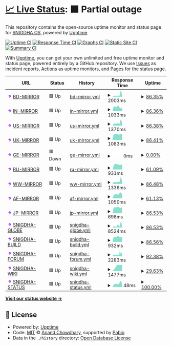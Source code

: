 # [📈 Live Status](https://snigdhalinux.github.io/snigdhaos-upptime): <!--live status--> **🟧 Partial outage**

This repository contains the open-source uptime monitor and status page for [SNIGDHA OS](https://snigdhaos.org), powered by [Upptime](https://github.com/upptime/upptime).

[![Uptime CI](https://github.com/snigdhalinux/snigdhaos-upptime/workflows/Uptime%20CI/badge.svg)](https://github.com/snigdhalinux/snigdhaos-upptime/actions?query=workflow%3A%22Uptime+CI%22)
[![Response Time CI](https://github.com/snigdhalinux/snigdhaos-upptime/workflows/Response%20Time%20CI/badge.svg)](https://github.com/snigdhalinux/snigdhaos-upptime/actions?query=workflow%3A%22Response+Time+CI%22)
[![Graphs CI](https://github.com/snigdhalinux/snigdhaos-upptime/workflows/Graphs%20CI/badge.svg)](https://github.com/snigdhalinux/snigdhaos-upptime/actions?query=workflow%3A%22Graphs+CI%22)
[![Static Site CI](https://github.com/snigdhalinux/snigdhaos-upptime/workflows/Static%20Site%20CI/badge.svg)](https://github.com/snigdhalinux/snigdhaos-upptime/actions?query=workflow%3A%22Static+Site+CI%22)
[![Summary CI](https://github.com/snigdhalinux/snigdhaos-upptime/workflows/Summary%20CI/badge.svg)](https://github.com/snigdhalinux/snigdhaos-upptime/actions?query=workflow%3A%22Summary+CI%22)

With [Upptime](https://upptime.js.org), you can get your own unlimited and free uptime monitor and status page, powered entirely by a GitHub repository. We use [Issues](https://github.com/snigdhalinux/snigdhaos-upptime/issues) as incident reports, [Actions](https://github.com/snigdhalinux/snigdhaos-upptime/actions) as uptime monitors, and [Pages](https://snigdhalinux.github.io/snigdhaos-upptime) for the status page.

<!--start: status pages-->
<!-- This summary is generated by Upptime (https://github.com/upptime/upptime) -->
<!-- Do not edit this manually, your changes will be overwritten -->
<!-- prettier-ignore -->
| URL | Status | History | Response Time | Uptime |
| --- | ------ | ------- | ------------- | ------ |
| <img alt="" src="https://raw.githubusercontent.com/snigdhalinux/snigdhaos-icon/master/usr/share/icons/snigdhaos/snigdhaos-purple.svg" height="13"> [BD-MIRROR](https://bd-mirror.snigdhaos.org) | 🟩 Up | [bd-mirror.yml](https://github.com/snigdhalinux/snigdhaos-upptime/commits/HEAD/history/bd-mirror.yml) | <details><summary><img alt="Response time graph" src="./graphs/bd-mirror/response-time-week.png" height="20"> 2003ms</summary><br><a href="https://snigdhalinux.github.io/snigdhaos-upptime/history/bd-mirror"><img alt="Response time 2003" src="https://img.shields.io/endpoint?url=https%3A%2F%2Fraw.githubusercontent.com%2Fsnigdhalinux%2Fsnigdhaos-upptime%2FHEAD%2Fapi%2Fbd-mirror%2Fresponse-time.json"></a><br><a href="https://snigdhalinux.github.io/snigdhaos-upptime/history/bd-mirror"><img alt="24-hour response time 2653" src="https://img.shields.io/endpoint?url=https%3A%2F%2Fraw.githubusercontent.com%2Fsnigdhalinux%2Fsnigdhaos-upptime%2FHEAD%2Fapi%2Fbd-mirror%2Fresponse-time-day.json"></a><br><a href="https://snigdhalinux.github.io/snigdhaos-upptime/history/bd-mirror"><img alt="7-day response time 2003" src="https://img.shields.io/endpoint?url=https%3A%2F%2Fraw.githubusercontent.com%2Fsnigdhalinux%2Fsnigdhaos-upptime%2FHEAD%2Fapi%2Fbd-mirror%2Fresponse-time-week.json"></a><br><a href="https://snigdhalinux.github.io/snigdhaos-upptime/history/bd-mirror"><img alt="30-day response time 2003" src="https://img.shields.io/endpoint?url=https%3A%2F%2Fraw.githubusercontent.com%2Fsnigdhalinux%2Fsnigdhaos-upptime%2FHEAD%2Fapi%2Fbd-mirror%2Fresponse-time-month.json"></a><br><a href="https://snigdhalinux.github.io/snigdhaos-upptime/history/bd-mirror"><img alt="1-year response time 2003" src="https://img.shields.io/endpoint?url=https%3A%2F%2Fraw.githubusercontent.com%2Fsnigdhalinux%2Fsnigdhaos-upptime%2FHEAD%2Fapi%2Fbd-mirror%2Fresponse-time-year.json"></a></details> | <details><summary><a href="https://snigdhalinux.github.io/snigdhaos-upptime/history/bd-mirror">86.35%</a></summary><a href="https://snigdhalinux.github.io/snigdhaos-upptime/history/bd-mirror"><img alt="All-time uptime 86.35%" src="https://img.shields.io/endpoint?url=https%3A%2F%2Fraw.githubusercontent.com%2Fsnigdhalinux%2Fsnigdhaos-upptime%2FHEAD%2Fapi%2Fbd-mirror%2Fuptime.json"></a><br><a href="https://snigdhalinux.github.io/snigdhaos-upptime/history/bd-mirror"><img alt="24-hour uptime 82.30%" src="https://img.shields.io/endpoint?url=https%3A%2F%2Fraw.githubusercontent.com%2Fsnigdhalinux%2Fsnigdhaos-upptime%2FHEAD%2Fapi%2Fbd-mirror%2Fuptime-day.json"></a><br><a href="https://snigdhalinux.github.io/snigdhaos-upptime/history/bd-mirror"><img alt="7-day uptime 86.35%" src="https://img.shields.io/endpoint?url=https%3A%2F%2Fraw.githubusercontent.com%2Fsnigdhalinux%2Fsnigdhaos-upptime%2FHEAD%2Fapi%2Fbd-mirror%2Fuptime-week.json"></a><br><a href="https://snigdhalinux.github.io/snigdhaos-upptime/history/bd-mirror"><img alt="30-day uptime 86.35%" src="https://img.shields.io/endpoint?url=https%3A%2F%2Fraw.githubusercontent.com%2Fsnigdhalinux%2Fsnigdhaos-upptime%2FHEAD%2Fapi%2Fbd-mirror%2Fuptime-month.json"></a><br><a href="https://snigdhalinux.github.io/snigdhaos-upptime/history/bd-mirror"><img alt="1-year uptime 86.35%" src="https://img.shields.io/endpoint?url=https%3A%2F%2Fraw.githubusercontent.com%2Fsnigdhalinux%2Fsnigdhaos-upptime%2FHEAD%2Fapi%2Fbd-mirror%2Fuptime-year.json"></a></details>
| <img alt="" src="https://raw.githubusercontent.com/snigdhalinux/snigdhaos-icon/master/usr/share/icons/snigdhaos/snigdhaos-purple.svg" height="13"> [IN-MIRROR](https://in-mirror.snigdhaos.org) | 🟩 Up | [in-mirror.yml](https://github.com/snigdhalinux/snigdhaos-upptime/commits/HEAD/history/in-mirror.yml) | <details><summary><img alt="Response time graph" src="./graphs/in-mirror/response-time-week.png" height="20"> 1033ms</summary><br><a href="https://snigdhalinux.github.io/snigdhaos-upptime/history/in-mirror"><img alt="Response time 1033" src="https://img.shields.io/endpoint?url=https%3A%2F%2Fraw.githubusercontent.com%2Fsnigdhalinux%2Fsnigdhaos-upptime%2FHEAD%2Fapi%2Fin-mirror%2Fresponse-time.json"></a><br><a href="https://snigdhalinux.github.io/snigdhaos-upptime/history/in-mirror"><img alt="24-hour response time 1011" src="https://img.shields.io/endpoint?url=https%3A%2F%2Fraw.githubusercontent.com%2Fsnigdhalinux%2Fsnigdhaos-upptime%2FHEAD%2Fapi%2Fin-mirror%2Fresponse-time-day.json"></a><br><a href="https://snigdhalinux.github.io/snigdhaos-upptime/history/in-mirror"><img alt="7-day response time 1033" src="https://img.shields.io/endpoint?url=https%3A%2F%2Fraw.githubusercontent.com%2Fsnigdhalinux%2Fsnigdhaos-upptime%2FHEAD%2Fapi%2Fin-mirror%2Fresponse-time-week.json"></a><br><a href="https://snigdhalinux.github.io/snigdhaos-upptime/history/in-mirror"><img alt="30-day response time 1033" src="https://img.shields.io/endpoint?url=https%3A%2F%2Fraw.githubusercontent.com%2Fsnigdhalinux%2Fsnigdhaos-upptime%2FHEAD%2Fapi%2Fin-mirror%2Fresponse-time-month.json"></a><br><a href="https://snigdhalinux.github.io/snigdhaos-upptime/history/in-mirror"><img alt="1-year response time 1033" src="https://img.shields.io/endpoint?url=https%3A%2F%2Fraw.githubusercontent.com%2Fsnigdhalinux%2Fsnigdhaos-upptime%2FHEAD%2Fapi%2Fin-mirror%2Fresponse-time-year.json"></a></details> | <details><summary><a href="https://snigdhalinux.github.io/snigdhaos-upptime/history/in-mirror">86.36%</a></summary><a href="https://snigdhalinux.github.io/snigdhaos-upptime/history/in-mirror"><img alt="All-time uptime 86.36%" src="https://img.shields.io/endpoint?url=https%3A%2F%2Fraw.githubusercontent.com%2Fsnigdhalinux%2Fsnigdhaos-upptime%2FHEAD%2Fapi%2Fin-mirror%2Fuptime.json"></a><br><a href="https://snigdhalinux.github.io/snigdhaos-upptime/history/in-mirror"><img alt="24-hour uptime 82.31%" src="https://img.shields.io/endpoint?url=https%3A%2F%2Fraw.githubusercontent.com%2Fsnigdhalinux%2Fsnigdhaos-upptime%2FHEAD%2Fapi%2Fin-mirror%2Fuptime-day.json"></a><br><a href="https://snigdhalinux.github.io/snigdhaos-upptime/history/in-mirror"><img alt="7-day uptime 86.36%" src="https://img.shields.io/endpoint?url=https%3A%2F%2Fraw.githubusercontent.com%2Fsnigdhalinux%2Fsnigdhaos-upptime%2FHEAD%2Fapi%2Fin-mirror%2Fuptime-week.json"></a><br><a href="https://snigdhalinux.github.io/snigdhaos-upptime/history/in-mirror"><img alt="30-day uptime 86.36%" src="https://img.shields.io/endpoint?url=https%3A%2F%2Fraw.githubusercontent.com%2Fsnigdhalinux%2Fsnigdhaos-upptime%2FHEAD%2Fapi%2Fin-mirror%2Fuptime-month.json"></a><br><a href="https://snigdhalinux.github.io/snigdhaos-upptime/history/in-mirror"><img alt="1-year uptime 86.36%" src="https://img.shields.io/endpoint?url=https%3A%2F%2Fraw.githubusercontent.com%2Fsnigdhalinux%2Fsnigdhaos-upptime%2FHEAD%2Fapi%2Fin-mirror%2Fuptime-year.json"></a></details>
| <img alt="" src="https://raw.githubusercontent.com/snigdhalinux/snigdhaos-icon/master/usr/share/icons/snigdhaos/snigdhaos-purple.svg" height="13"> [US-MIRROR](https://us-mirror.snigdhaos.org) | 🟩 Up | [us-mirror.yml](https://github.com/snigdhalinux/snigdhaos-upptime/commits/HEAD/history/us-mirror.yml) | <details><summary><img alt="Response time graph" src="./graphs/us-mirror/response-time-week.png" height="20"> 1370ms</summary><br><a href="https://snigdhalinux.github.io/snigdhaos-upptime/history/us-mirror"><img alt="Response time 1370" src="https://img.shields.io/endpoint?url=https%3A%2F%2Fraw.githubusercontent.com%2Fsnigdhalinux%2Fsnigdhaos-upptime%2FHEAD%2Fapi%2Fus-mirror%2Fresponse-time.json"></a><br><a href="https://snigdhalinux.github.io/snigdhaos-upptime/history/us-mirror"><img alt="24-hour response time 1611" src="https://img.shields.io/endpoint?url=https%3A%2F%2Fraw.githubusercontent.com%2Fsnigdhalinux%2Fsnigdhaos-upptime%2FHEAD%2Fapi%2Fus-mirror%2Fresponse-time-day.json"></a><br><a href="https://snigdhalinux.github.io/snigdhaos-upptime/history/us-mirror"><img alt="7-day response time 1370" src="https://img.shields.io/endpoint?url=https%3A%2F%2Fraw.githubusercontent.com%2Fsnigdhalinux%2Fsnigdhaos-upptime%2FHEAD%2Fapi%2Fus-mirror%2Fresponse-time-week.json"></a><br><a href="https://snigdhalinux.github.io/snigdhaos-upptime/history/us-mirror"><img alt="30-day response time 1370" src="https://img.shields.io/endpoint?url=https%3A%2F%2Fraw.githubusercontent.com%2Fsnigdhalinux%2Fsnigdhaos-upptime%2FHEAD%2Fapi%2Fus-mirror%2Fresponse-time-month.json"></a><br><a href="https://snigdhalinux.github.io/snigdhaos-upptime/history/us-mirror"><img alt="1-year response time 1370" src="https://img.shields.io/endpoint?url=https%3A%2F%2Fraw.githubusercontent.com%2Fsnigdhalinux%2Fsnigdhaos-upptime%2FHEAD%2Fapi%2Fus-mirror%2Fresponse-time-year.json"></a></details> | <details><summary><a href="https://snigdhalinux.github.io/snigdhaos-upptime/history/us-mirror">86.38%</a></summary><a href="https://snigdhalinux.github.io/snigdhaos-upptime/history/us-mirror"><img alt="All-time uptime 86.38%" src="https://img.shields.io/endpoint?url=https%3A%2F%2Fraw.githubusercontent.com%2Fsnigdhalinux%2Fsnigdhaos-upptime%2FHEAD%2Fapi%2Fus-mirror%2Fuptime.json"></a><br><a href="https://snigdhalinux.github.io/snigdhaos-upptime/history/us-mirror"><img alt="24-hour uptime 82.34%" src="https://img.shields.io/endpoint?url=https%3A%2F%2Fraw.githubusercontent.com%2Fsnigdhalinux%2Fsnigdhaos-upptime%2FHEAD%2Fapi%2Fus-mirror%2Fuptime-day.json"></a><br><a href="https://snigdhalinux.github.io/snigdhaos-upptime/history/us-mirror"><img alt="7-day uptime 86.38%" src="https://img.shields.io/endpoint?url=https%3A%2F%2Fraw.githubusercontent.com%2Fsnigdhalinux%2Fsnigdhaos-upptime%2FHEAD%2Fapi%2Fus-mirror%2Fuptime-week.json"></a><br><a href="https://snigdhalinux.github.io/snigdhaos-upptime/history/us-mirror"><img alt="30-day uptime 86.38%" src="https://img.shields.io/endpoint?url=https%3A%2F%2Fraw.githubusercontent.com%2Fsnigdhalinux%2Fsnigdhaos-upptime%2FHEAD%2Fapi%2Fus-mirror%2Fuptime-month.json"></a><br><a href="https://snigdhalinux.github.io/snigdhaos-upptime/history/us-mirror"><img alt="1-year uptime 86.38%" src="https://img.shields.io/endpoint?url=https%3A%2F%2Fraw.githubusercontent.com%2Fsnigdhalinux%2Fsnigdhaos-upptime%2FHEAD%2Fapi%2Fus-mirror%2Fuptime-year.json"></a></details>
| <img alt="" src="https://raw.githubusercontent.com/snigdhalinux/snigdhaos-icon/master/usr/share/icons/snigdhaos/snigdhaos-purple.svg" height="13"> [UK-MIRROR](https://uk-mirror.snigdhaos.org) | 🟩 Up | [uk-mirror.yml](https://github.com/snigdhalinux/snigdhaos-upptime/commits/HEAD/history/uk-mirror.yml) | <details><summary><img alt="Response time graph" src="./graphs/uk-mirror/response-time-week.png" height="20"> 1083ms</summary><br><a href="https://snigdhalinux.github.io/snigdhaos-upptime/history/uk-mirror"><img alt="Response time 1083" src="https://img.shields.io/endpoint?url=https%3A%2F%2Fraw.githubusercontent.com%2Fsnigdhalinux%2Fsnigdhaos-upptime%2FHEAD%2Fapi%2Fuk-mirror%2Fresponse-time.json"></a><br><a href="https://snigdhalinux.github.io/snigdhaos-upptime/history/uk-mirror"><img alt="24-hour response time 1060" src="https://img.shields.io/endpoint?url=https%3A%2F%2Fraw.githubusercontent.com%2Fsnigdhalinux%2Fsnigdhaos-upptime%2FHEAD%2Fapi%2Fuk-mirror%2Fresponse-time-day.json"></a><br><a href="https://snigdhalinux.github.io/snigdhaos-upptime/history/uk-mirror"><img alt="7-day response time 1083" src="https://img.shields.io/endpoint?url=https%3A%2F%2Fraw.githubusercontent.com%2Fsnigdhalinux%2Fsnigdhaos-upptime%2FHEAD%2Fapi%2Fuk-mirror%2Fresponse-time-week.json"></a><br><a href="https://snigdhalinux.github.io/snigdhaos-upptime/history/uk-mirror"><img alt="30-day response time 1083" src="https://img.shields.io/endpoint?url=https%3A%2F%2Fraw.githubusercontent.com%2Fsnigdhalinux%2Fsnigdhaos-upptime%2FHEAD%2Fapi%2Fuk-mirror%2Fresponse-time-month.json"></a><br><a href="https://snigdhalinux.github.io/snigdhaos-upptime/history/uk-mirror"><img alt="1-year response time 1083" src="https://img.shields.io/endpoint?url=https%3A%2F%2Fraw.githubusercontent.com%2Fsnigdhalinux%2Fsnigdhaos-upptime%2FHEAD%2Fapi%2Fuk-mirror%2Fresponse-time-year.json"></a></details> | <details><summary><a href="https://snigdhalinux.github.io/snigdhaos-upptime/history/uk-mirror">86.41%</a></summary><a href="https://snigdhalinux.github.io/snigdhaos-upptime/history/uk-mirror"><img alt="All-time uptime 86.41%" src="https://img.shields.io/endpoint?url=https%3A%2F%2Fraw.githubusercontent.com%2Fsnigdhalinux%2Fsnigdhaos-upptime%2FHEAD%2Fapi%2Fuk-mirror%2Fuptime.json"></a><br><a href="https://snigdhalinux.github.io/snigdhaos-upptime/history/uk-mirror"><img alt="24-hour uptime 82.37%" src="https://img.shields.io/endpoint?url=https%3A%2F%2Fraw.githubusercontent.com%2Fsnigdhalinux%2Fsnigdhaos-upptime%2FHEAD%2Fapi%2Fuk-mirror%2Fuptime-day.json"></a><br><a href="https://snigdhalinux.github.io/snigdhaos-upptime/history/uk-mirror"><img alt="7-day uptime 86.41%" src="https://img.shields.io/endpoint?url=https%3A%2F%2Fraw.githubusercontent.com%2Fsnigdhalinux%2Fsnigdhaos-upptime%2FHEAD%2Fapi%2Fuk-mirror%2Fuptime-week.json"></a><br><a href="https://snigdhalinux.github.io/snigdhaos-upptime/history/uk-mirror"><img alt="30-day uptime 86.41%" src="https://img.shields.io/endpoint?url=https%3A%2F%2Fraw.githubusercontent.com%2Fsnigdhalinux%2Fsnigdhaos-upptime%2FHEAD%2Fapi%2Fuk-mirror%2Fuptime-month.json"></a><br><a href="https://snigdhalinux.github.io/snigdhaos-upptime/history/uk-mirror"><img alt="1-year uptime 86.41%" src="https://img.shields.io/endpoint?url=https%3A%2F%2Fraw.githubusercontent.com%2Fsnigdhalinux%2Fsnigdhaos-upptime%2FHEAD%2Fapi%2Fuk-mirror%2Fuptime-year.json"></a></details>
| <img alt="" src="https://raw.githubusercontent.com/snigdhalinux/snigdhaos-icon/master/usr/share/icons/snigdhaos/snigdhaos-purple.svg" height="13"> [GE-MIRROR](https://ge-mirror.snigdhaos.org) | 🟥 Down | [ge-mirror.yml](https://github.com/snigdhalinux/snigdhaos-upptime/commits/HEAD/history/ge-mirror.yml) | <details><summary><img alt="Response time graph" src="./graphs/ge-mirror/response-time-week.png" height="20"> 0ms</summary><br><a href="https://snigdhalinux.github.io/snigdhaos-upptime/history/ge-mirror"><img alt="Response time 0" src="https://img.shields.io/endpoint?url=https%3A%2F%2Fraw.githubusercontent.com%2Fsnigdhalinux%2Fsnigdhaos-upptime%2FHEAD%2Fapi%2Fge-mirror%2Fresponse-time.json"></a><br><a href="https://snigdhalinux.github.io/snigdhaos-upptime/history/ge-mirror"><img alt="24-hour response time 0" src="https://img.shields.io/endpoint?url=https%3A%2F%2Fraw.githubusercontent.com%2Fsnigdhalinux%2Fsnigdhaos-upptime%2FHEAD%2Fapi%2Fge-mirror%2Fresponse-time-day.json"></a><br><a href="https://snigdhalinux.github.io/snigdhaos-upptime/history/ge-mirror"><img alt="7-day response time 0" src="https://img.shields.io/endpoint?url=https%3A%2F%2Fraw.githubusercontent.com%2Fsnigdhalinux%2Fsnigdhaos-upptime%2FHEAD%2Fapi%2Fge-mirror%2Fresponse-time-week.json"></a><br><a href="https://snigdhalinux.github.io/snigdhaos-upptime/history/ge-mirror"><img alt="30-day response time 0" src="https://img.shields.io/endpoint?url=https%3A%2F%2Fraw.githubusercontent.com%2Fsnigdhalinux%2Fsnigdhaos-upptime%2FHEAD%2Fapi%2Fge-mirror%2Fresponse-time-month.json"></a><br><a href="https://snigdhalinux.github.io/snigdhaos-upptime/history/ge-mirror"><img alt="1-year response time 0" src="https://img.shields.io/endpoint?url=https%3A%2F%2Fraw.githubusercontent.com%2Fsnigdhalinux%2Fsnigdhaos-upptime%2FHEAD%2Fapi%2Fge-mirror%2Fresponse-time-year.json"></a></details> | <details><summary><a href="https://snigdhalinux.github.io/snigdhaos-upptime/history/ge-mirror">0.00%</a></summary><a href="https://snigdhalinux.github.io/snigdhaos-upptime/history/ge-mirror"><img alt="All-time uptime 0.00%" src="https://img.shields.io/endpoint?url=https%3A%2F%2Fraw.githubusercontent.com%2Fsnigdhalinux%2Fsnigdhaos-upptime%2FHEAD%2Fapi%2Fge-mirror%2Fuptime.json"></a><br><a href="https://snigdhalinux.github.io/snigdhaos-upptime/history/ge-mirror"><img alt="24-hour uptime 0.00%" src="https://img.shields.io/endpoint?url=https%3A%2F%2Fraw.githubusercontent.com%2Fsnigdhalinux%2Fsnigdhaos-upptime%2FHEAD%2Fapi%2Fge-mirror%2Fuptime-day.json"></a><br><a href="https://snigdhalinux.github.io/snigdhaos-upptime/history/ge-mirror"><img alt="7-day uptime 0.00%" src="https://img.shields.io/endpoint?url=https%3A%2F%2Fraw.githubusercontent.com%2Fsnigdhalinux%2Fsnigdhaos-upptime%2FHEAD%2Fapi%2Fge-mirror%2Fuptime-week.json"></a><br><a href="https://snigdhalinux.github.io/snigdhaos-upptime/history/ge-mirror"><img alt="30-day uptime 0.00%" src="https://img.shields.io/endpoint?url=https%3A%2F%2Fraw.githubusercontent.com%2Fsnigdhalinux%2Fsnigdhaos-upptime%2FHEAD%2Fapi%2Fge-mirror%2Fuptime-month.json"></a><br><a href="https://snigdhalinux.github.io/snigdhaos-upptime/history/ge-mirror"><img alt="1-year uptime 0.00%" src="https://img.shields.io/endpoint?url=https%3A%2F%2Fraw.githubusercontent.com%2Fsnigdhalinux%2Fsnigdhaos-upptime%2FHEAD%2Fapi%2Fge-mirror%2Fuptime-year.json"></a></details>
| <img alt="" src="https://raw.githubusercontent.com/snigdhalinux/snigdhaos-icon/master/usr/share/icons/snigdhaos/snigdhaos-purple.svg" height="13"> [RU-MIRROR](https://ru-mirror.snigdhaos.org) | 🟩 Up | [ru-mirror.yml](https://github.com/snigdhalinux/snigdhaos-upptime/commits/HEAD/history/ru-mirror.yml) | <details><summary><img alt="Response time graph" src="./graphs/ru-mirror/response-time-week.png" height="20"> 931ms</summary><br><a href="https://snigdhalinux.github.io/snigdhaos-upptime/history/ru-mirror"><img alt="Response time 931" src="https://img.shields.io/endpoint?url=https%3A%2F%2Fraw.githubusercontent.com%2Fsnigdhalinux%2Fsnigdhaos-upptime%2FHEAD%2Fapi%2Fru-mirror%2Fresponse-time.json"></a><br><a href="https://snigdhalinux.github.io/snigdhaos-upptime/history/ru-mirror"><img alt="24-hour response time 931" src="https://img.shields.io/endpoint?url=https%3A%2F%2Fraw.githubusercontent.com%2Fsnigdhalinux%2Fsnigdhaos-upptime%2FHEAD%2Fapi%2Fru-mirror%2Fresponse-time-day.json"></a><br><a href="https://snigdhalinux.github.io/snigdhaos-upptime/history/ru-mirror"><img alt="7-day response time 931" src="https://img.shields.io/endpoint?url=https%3A%2F%2Fraw.githubusercontent.com%2Fsnigdhalinux%2Fsnigdhaos-upptime%2FHEAD%2Fapi%2Fru-mirror%2Fresponse-time-week.json"></a><br><a href="https://snigdhalinux.github.io/snigdhaos-upptime/history/ru-mirror"><img alt="30-day response time 931" src="https://img.shields.io/endpoint?url=https%3A%2F%2Fraw.githubusercontent.com%2Fsnigdhalinux%2Fsnigdhaos-upptime%2FHEAD%2Fapi%2Fru-mirror%2Fresponse-time-month.json"></a><br><a href="https://snigdhalinux.github.io/snigdhaos-upptime/history/ru-mirror"><img alt="1-year response time 931" src="https://img.shields.io/endpoint?url=https%3A%2F%2Fraw.githubusercontent.com%2Fsnigdhalinux%2Fsnigdhaos-upptime%2FHEAD%2Fapi%2Fru-mirror%2Fresponse-time-year.json"></a></details> | <details><summary><a href="https://snigdhalinux.github.io/snigdhaos-upptime/history/ru-mirror">61.09%</a></summary><a href="https://snigdhalinux.github.io/snigdhaos-upptime/history/ru-mirror"><img alt="All-time uptime 61.09%" src="https://img.shields.io/endpoint?url=https%3A%2F%2Fraw.githubusercontent.com%2Fsnigdhalinux%2Fsnigdhaos-upptime%2FHEAD%2Fapi%2Fru-mirror%2Fuptime.json"></a><br><a href="https://snigdhalinux.github.io/snigdhaos-upptime/history/ru-mirror"><img alt="24-hour uptime 79.21%" src="https://img.shields.io/endpoint?url=https%3A%2F%2Fraw.githubusercontent.com%2Fsnigdhalinux%2Fsnigdhaos-upptime%2FHEAD%2Fapi%2Fru-mirror%2Fuptime-day.json"></a><br><a href="https://snigdhalinux.github.io/snigdhaos-upptime/history/ru-mirror"><img alt="7-day uptime 61.09%" src="https://img.shields.io/endpoint?url=https%3A%2F%2Fraw.githubusercontent.com%2Fsnigdhalinux%2Fsnigdhaos-upptime%2FHEAD%2Fapi%2Fru-mirror%2Fuptime-week.json"></a><br><a href="https://snigdhalinux.github.io/snigdhaos-upptime/history/ru-mirror"><img alt="30-day uptime 61.09%" src="https://img.shields.io/endpoint?url=https%3A%2F%2Fraw.githubusercontent.com%2Fsnigdhalinux%2Fsnigdhaos-upptime%2FHEAD%2Fapi%2Fru-mirror%2Fuptime-month.json"></a><br><a href="https://snigdhalinux.github.io/snigdhaos-upptime/history/ru-mirror"><img alt="1-year uptime 61.09%" src="https://img.shields.io/endpoint?url=https%3A%2F%2Fraw.githubusercontent.com%2Fsnigdhalinux%2Fsnigdhaos-upptime%2FHEAD%2Fapi%2Fru-mirror%2Fuptime-year.json"></a></details>
| <img alt="" src="https://raw.githubusercontent.com/snigdhalinux/snigdhaos-icon/master/usr/share/icons/snigdhaos/snigdhaos-purple.svg" height="13"> [WW-MIRROR](https://ww-mirror.snigdhaos.org) | 🟩 Up | [ww-mirror.yml](https://github.com/snigdhalinux/snigdhaos-upptime/commits/HEAD/history/ww-mirror.yml) | <details><summary><img alt="Response time graph" src="./graphs/ww-mirror/response-time-week.png" height="20"> 1336ms</summary><br><a href="https://snigdhalinux.github.io/snigdhaos-upptime/history/ww-mirror"><img alt="Response time 1336" src="https://img.shields.io/endpoint?url=https%3A%2F%2Fraw.githubusercontent.com%2Fsnigdhalinux%2Fsnigdhaos-upptime%2FHEAD%2Fapi%2Fww-mirror%2Fresponse-time.json"></a><br><a href="https://snigdhalinux.github.io/snigdhaos-upptime/history/ww-mirror"><img alt="24-hour response time 1632" src="https://img.shields.io/endpoint?url=https%3A%2F%2Fraw.githubusercontent.com%2Fsnigdhalinux%2Fsnigdhaos-upptime%2FHEAD%2Fapi%2Fww-mirror%2Fresponse-time-day.json"></a><br><a href="https://snigdhalinux.github.io/snigdhaos-upptime/history/ww-mirror"><img alt="7-day response time 1336" src="https://img.shields.io/endpoint?url=https%3A%2F%2Fraw.githubusercontent.com%2Fsnigdhalinux%2Fsnigdhaos-upptime%2FHEAD%2Fapi%2Fww-mirror%2Fresponse-time-week.json"></a><br><a href="https://snigdhalinux.github.io/snigdhaos-upptime/history/ww-mirror"><img alt="30-day response time 1336" src="https://img.shields.io/endpoint?url=https%3A%2F%2Fraw.githubusercontent.com%2Fsnigdhalinux%2Fsnigdhaos-upptime%2FHEAD%2Fapi%2Fww-mirror%2Fresponse-time-month.json"></a><br><a href="https://snigdhalinux.github.io/snigdhaos-upptime/history/ww-mirror"><img alt="1-year response time 1336" src="https://img.shields.io/endpoint?url=https%3A%2F%2Fraw.githubusercontent.com%2Fsnigdhalinux%2Fsnigdhaos-upptime%2FHEAD%2Fapi%2Fww-mirror%2Fresponse-time-year.json"></a></details> | <details><summary><a href="https://snigdhalinux.github.io/snigdhaos-upptime/history/ww-mirror">86.48%</a></summary><a href="https://snigdhalinux.github.io/snigdhaos-upptime/history/ww-mirror"><img alt="All-time uptime 86.48%" src="https://img.shields.io/endpoint?url=https%3A%2F%2Fraw.githubusercontent.com%2Fsnigdhalinux%2Fsnigdhaos-upptime%2FHEAD%2Fapi%2Fww-mirror%2Fuptime.json"></a><br><a href="https://snigdhalinux.github.io/snigdhaos-upptime/history/ww-mirror"><img alt="24-hour uptime 82.47%" src="https://img.shields.io/endpoint?url=https%3A%2F%2Fraw.githubusercontent.com%2Fsnigdhalinux%2Fsnigdhaos-upptime%2FHEAD%2Fapi%2Fww-mirror%2Fuptime-day.json"></a><br><a href="https://snigdhalinux.github.io/snigdhaos-upptime/history/ww-mirror"><img alt="7-day uptime 86.48%" src="https://img.shields.io/endpoint?url=https%3A%2F%2Fraw.githubusercontent.com%2Fsnigdhalinux%2Fsnigdhaos-upptime%2FHEAD%2Fapi%2Fww-mirror%2Fuptime-week.json"></a><br><a href="https://snigdhalinux.github.io/snigdhaos-upptime/history/ww-mirror"><img alt="30-day uptime 86.48%" src="https://img.shields.io/endpoint?url=https%3A%2F%2Fraw.githubusercontent.com%2Fsnigdhalinux%2Fsnigdhaos-upptime%2FHEAD%2Fapi%2Fww-mirror%2Fuptime-month.json"></a><br><a href="https://snigdhalinux.github.io/snigdhaos-upptime/history/ww-mirror"><img alt="1-year uptime 86.48%" src="https://img.shields.io/endpoint?url=https%3A%2F%2Fraw.githubusercontent.com%2Fsnigdhalinux%2Fsnigdhaos-upptime%2FHEAD%2Fapi%2Fww-mirror%2Fuptime-year.json"></a></details>
| <img alt="" src="https://raw.githubusercontent.com/snigdhalinux/snigdhaos-icon/master/usr/share/icons/snigdhaos/snigdhaos-purple.svg" height="13"> [AF-MIRROR](https://af-mirror.snigdhaos.org) | 🟩 Up | [af-mirror.yml](https://github.com/snigdhalinux/snigdhaos-upptime/commits/HEAD/history/af-mirror.yml) | <details><summary><img alt="Response time graph" src="./graphs/af-mirror/response-time-week.png" height="20"> 1050ms</summary><br><a href="https://snigdhalinux.github.io/snigdhaos-upptime/history/af-mirror"><img alt="Response time 1050" src="https://img.shields.io/endpoint?url=https%3A%2F%2Fraw.githubusercontent.com%2Fsnigdhalinux%2Fsnigdhaos-upptime%2FHEAD%2Fapi%2Faf-mirror%2Fresponse-time.json"></a><br><a href="https://snigdhalinux.github.io/snigdhaos-upptime/history/af-mirror"><img alt="24-hour response time 1050" src="https://img.shields.io/endpoint?url=https%3A%2F%2Fraw.githubusercontent.com%2Fsnigdhalinux%2Fsnigdhaos-upptime%2FHEAD%2Fapi%2Faf-mirror%2Fresponse-time-day.json"></a><br><a href="https://snigdhalinux.github.io/snigdhaos-upptime/history/af-mirror"><img alt="7-day response time 1050" src="https://img.shields.io/endpoint?url=https%3A%2F%2Fraw.githubusercontent.com%2Fsnigdhalinux%2Fsnigdhaos-upptime%2FHEAD%2Fapi%2Faf-mirror%2Fresponse-time-week.json"></a><br><a href="https://snigdhalinux.github.io/snigdhaos-upptime/history/af-mirror"><img alt="30-day response time 1050" src="https://img.shields.io/endpoint?url=https%3A%2F%2Fraw.githubusercontent.com%2Fsnigdhalinux%2Fsnigdhaos-upptime%2FHEAD%2Fapi%2Faf-mirror%2Fresponse-time-month.json"></a><br><a href="https://snigdhalinux.github.io/snigdhaos-upptime/history/af-mirror"><img alt="1-year response time 1050" src="https://img.shields.io/endpoint?url=https%3A%2F%2Fraw.githubusercontent.com%2Fsnigdhalinux%2Fsnigdhaos-upptime%2FHEAD%2Fapi%2Faf-mirror%2Fresponse-time-year.json"></a></details> | <details><summary><a href="https://snigdhalinux.github.io/snigdhaos-upptime/history/af-mirror">61.13%</a></summary><a href="https://snigdhalinux.github.io/snigdhaos-upptime/history/af-mirror"><img alt="All-time uptime 61.13%" src="https://img.shields.io/endpoint?url=https%3A%2F%2Fraw.githubusercontent.com%2Fsnigdhalinux%2Fsnigdhaos-upptime%2FHEAD%2Fapi%2Faf-mirror%2Fuptime.json"></a><br><a href="https://snigdhalinux.github.io/snigdhaos-upptime/history/af-mirror"><img alt="24-hour uptime 79.27%" src="https://img.shields.io/endpoint?url=https%3A%2F%2Fraw.githubusercontent.com%2Fsnigdhalinux%2Fsnigdhaos-upptime%2FHEAD%2Fapi%2Faf-mirror%2Fuptime-day.json"></a><br><a href="https://snigdhalinux.github.io/snigdhaos-upptime/history/af-mirror"><img alt="7-day uptime 61.13%" src="https://img.shields.io/endpoint?url=https%3A%2F%2Fraw.githubusercontent.com%2Fsnigdhalinux%2Fsnigdhaos-upptime%2FHEAD%2Fapi%2Faf-mirror%2Fuptime-week.json"></a><br><a href="https://snigdhalinux.github.io/snigdhaos-upptime/history/af-mirror"><img alt="30-day uptime 61.13%" src="https://img.shields.io/endpoint?url=https%3A%2F%2Fraw.githubusercontent.com%2Fsnigdhalinux%2Fsnigdhaos-upptime%2FHEAD%2Fapi%2Faf-mirror%2Fuptime-month.json"></a><br><a href="https://snigdhalinux.github.io/snigdhaos-upptime/history/af-mirror"><img alt="1-year uptime 61.13%" src="https://img.shields.io/endpoint?url=https%3A%2F%2Fraw.githubusercontent.com%2Fsnigdhalinux%2Fsnigdhaos-upptime%2FHEAD%2Fapi%2Faf-mirror%2Fuptime-year.json"></a></details>
| <img alt="" src="https://raw.githubusercontent.com/snigdhalinux/snigdhaos-icon/master/usr/share/icons/snigdhaos/snigdhaos-purple.svg" height="13"> [JP-MIRROR](https://bd-mirror.snigdhaos.org) | 🟩 Up | [jp-mirror.yml](https://github.com/snigdhalinux/snigdhaos-upptime/commits/HEAD/history/jp-mirror.yml) | <details><summary><img alt="Response time graph" src="./graphs/jp-mirror/response-time-week.png" height="20"> 698ms</summary><br><a href="https://snigdhalinux.github.io/snigdhaos-upptime/history/jp-mirror"><img alt="Response time 698" src="https://img.shields.io/endpoint?url=https%3A%2F%2Fraw.githubusercontent.com%2Fsnigdhalinux%2Fsnigdhaos-upptime%2FHEAD%2Fapi%2Fjp-mirror%2Fresponse-time.json"></a><br><a href="https://snigdhalinux.github.io/snigdhaos-upptime/history/jp-mirror"><img alt="24-hour response time 702" src="https://img.shields.io/endpoint?url=https%3A%2F%2Fraw.githubusercontent.com%2Fsnigdhalinux%2Fsnigdhaos-upptime%2FHEAD%2Fapi%2Fjp-mirror%2Fresponse-time-day.json"></a><br><a href="https://snigdhalinux.github.io/snigdhaos-upptime/history/jp-mirror"><img alt="7-day response time 698" src="https://img.shields.io/endpoint?url=https%3A%2F%2Fraw.githubusercontent.com%2Fsnigdhalinux%2Fsnigdhaos-upptime%2FHEAD%2Fapi%2Fjp-mirror%2Fresponse-time-week.json"></a><br><a href="https://snigdhalinux.github.io/snigdhaos-upptime/history/jp-mirror"><img alt="30-day response time 698" src="https://img.shields.io/endpoint?url=https%3A%2F%2Fraw.githubusercontent.com%2Fsnigdhalinux%2Fsnigdhaos-upptime%2FHEAD%2Fapi%2Fjp-mirror%2Fresponse-time-month.json"></a><br><a href="https://snigdhalinux.github.io/snigdhaos-upptime/history/jp-mirror"><img alt="1-year response time 698" src="https://img.shields.io/endpoint?url=https%3A%2F%2Fraw.githubusercontent.com%2Fsnigdhalinux%2Fsnigdhaos-upptime%2FHEAD%2Fapi%2Fjp-mirror%2Fresponse-time-year.json"></a></details> | <details><summary><a href="https://snigdhalinux.github.io/snigdhaos-upptime/history/jp-mirror">86.53%</a></summary><a href="https://snigdhalinux.github.io/snigdhaos-upptime/history/jp-mirror"><img alt="All-time uptime 86.53%" src="https://img.shields.io/endpoint?url=https%3A%2F%2Fraw.githubusercontent.com%2Fsnigdhalinux%2Fsnigdhaos-upptime%2FHEAD%2Fapi%2Fjp-mirror%2Fuptime.json"></a><br><a href="https://snigdhalinux.github.io/snigdhaos-upptime/history/jp-mirror"><img alt="24-hour uptime 82.53%" src="https://img.shields.io/endpoint?url=https%3A%2F%2Fraw.githubusercontent.com%2Fsnigdhalinux%2Fsnigdhaos-upptime%2FHEAD%2Fapi%2Fjp-mirror%2Fuptime-day.json"></a><br><a href="https://snigdhalinux.github.io/snigdhaos-upptime/history/jp-mirror"><img alt="7-day uptime 86.53%" src="https://img.shields.io/endpoint?url=https%3A%2F%2Fraw.githubusercontent.com%2Fsnigdhalinux%2Fsnigdhaos-upptime%2FHEAD%2Fapi%2Fjp-mirror%2Fuptime-week.json"></a><br><a href="https://snigdhalinux.github.io/snigdhaos-upptime/history/jp-mirror"><img alt="30-day uptime 86.53%" src="https://img.shields.io/endpoint?url=https%3A%2F%2Fraw.githubusercontent.com%2Fsnigdhalinux%2Fsnigdhaos-upptime%2FHEAD%2Fapi%2Fjp-mirror%2Fuptime-month.json"></a><br><a href="https://snigdhalinux.github.io/snigdhaos-upptime/history/jp-mirror"><img alt="1-year uptime 86.53%" src="https://img.shields.io/endpoint?url=https%3A%2F%2Fraw.githubusercontent.com%2Fsnigdhalinux%2Fsnigdhaos-upptime%2FHEAD%2Fapi%2Fjp-mirror%2Fuptime-year.json"></a></details>
| <img alt="" src="https://raw.githubusercontent.com/snigdhalinux/snigdhaos-icon/master/usr/share/icons/snigdhaos/snigdhaos-purple.svg" height="13"> [SNIGDHA-GLOBE](https://snigdhaos.org) | 🟩 Up | [snigdha-globe.yml](https://github.com/snigdhalinux/snigdhaos-upptime/commits/HEAD/history/snigdha-globe.yml) | <details><summary><img alt="Response time graph" src="./graphs/snigdha-globe/response-time-week.png" height="20"> 8524ms</summary><br><a href="https://snigdhalinux.github.io/snigdhaos-upptime/history/snigdha-globe"><img alt="Response time 8524" src="https://img.shields.io/endpoint?url=https%3A%2F%2Fraw.githubusercontent.com%2Fsnigdhalinux%2Fsnigdhaos-upptime%2FHEAD%2Fapi%2Fsnigdha-globe%2Fresponse-time.json"></a><br><a href="https://snigdhalinux.github.io/snigdhaos-upptime/history/snigdha-globe"><img alt="24-hour response time 11760" src="https://img.shields.io/endpoint?url=https%3A%2F%2Fraw.githubusercontent.com%2Fsnigdhalinux%2Fsnigdhaos-upptime%2FHEAD%2Fapi%2Fsnigdha-globe%2Fresponse-time-day.json"></a><br><a href="https://snigdhalinux.github.io/snigdhaos-upptime/history/snigdha-globe"><img alt="7-day response time 8524" src="https://img.shields.io/endpoint?url=https%3A%2F%2Fraw.githubusercontent.com%2Fsnigdhalinux%2Fsnigdhaos-upptime%2FHEAD%2Fapi%2Fsnigdha-globe%2Fresponse-time-week.json"></a><br><a href="https://snigdhalinux.github.io/snigdhaos-upptime/history/snigdha-globe"><img alt="30-day response time 8524" src="https://img.shields.io/endpoint?url=https%3A%2F%2Fraw.githubusercontent.com%2Fsnigdhalinux%2Fsnigdhaos-upptime%2FHEAD%2Fapi%2Fsnigdha-globe%2Fresponse-time-month.json"></a><br><a href="https://snigdhalinux.github.io/snigdhaos-upptime/history/snigdha-globe"><img alt="1-year response time 8524" src="https://img.shields.io/endpoint?url=https%3A%2F%2Fraw.githubusercontent.com%2Fsnigdhalinux%2Fsnigdhaos-upptime%2FHEAD%2Fapi%2Fsnigdha-globe%2Fresponse-time-year.json"></a></details> | <details><summary><a href="https://snigdhalinux.github.io/snigdhaos-upptime/history/snigdha-globe">86.53%</a></summary><a href="https://snigdhalinux.github.io/snigdhaos-upptime/history/snigdha-globe"><img alt="All-time uptime 86.53%" src="https://img.shields.io/endpoint?url=https%3A%2F%2Fraw.githubusercontent.com%2Fsnigdhalinux%2Fsnigdhaos-upptime%2FHEAD%2Fapi%2Fsnigdha-globe%2Fuptime.json"></a><br><a href="https://snigdhalinux.github.io/snigdhaos-upptime/history/snigdha-globe"><img alt="24-hour uptime 82.53%" src="https://img.shields.io/endpoint?url=https%3A%2F%2Fraw.githubusercontent.com%2Fsnigdhalinux%2Fsnigdhaos-upptime%2FHEAD%2Fapi%2Fsnigdha-globe%2Fuptime-day.json"></a><br><a href="https://snigdhalinux.github.io/snigdhaos-upptime/history/snigdha-globe"><img alt="7-day uptime 86.53%" src="https://img.shields.io/endpoint?url=https%3A%2F%2Fraw.githubusercontent.com%2Fsnigdhalinux%2Fsnigdhaos-upptime%2FHEAD%2Fapi%2Fsnigdha-globe%2Fuptime-week.json"></a><br><a href="https://snigdhalinux.github.io/snigdhaos-upptime/history/snigdha-globe"><img alt="30-day uptime 86.53%" src="https://img.shields.io/endpoint?url=https%3A%2F%2Fraw.githubusercontent.com%2Fsnigdhalinux%2Fsnigdhaos-upptime%2FHEAD%2Fapi%2Fsnigdha-globe%2Fuptime-month.json"></a><br><a href="https://snigdhalinux.github.io/snigdhaos-upptime/history/snigdha-globe"><img alt="1-year uptime 86.53%" src="https://img.shields.io/endpoint?url=https%3A%2F%2Fraw.githubusercontent.com%2Fsnigdhalinux%2Fsnigdhaos-upptime%2FHEAD%2Fapi%2Fsnigdha-globe%2Fuptime-year.json"></a></details>
| <img alt="" src="https://raw.githubusercontent.com/snigdhalinux/snigdhaos-icon/master/usr/share/icons/snigdhaos/snigdhaos-purple.svg" height="13"> [SNIGDHA-BUILD](https://iso.snigdhaos.org) | 🟩 Up | [snigdha-build.yml](https://github.com/snigdhalinux/snigdhaos-upptime/commits/HEAD/history/snigdha-build.yml) | <details><summary><img alt="Response time graph" src="./graphs/snigdha-build/response-time-week.png" height="20"> 932ms</summary><br><a href="https://snigdhalinux.github.io/snigdhaos-upptime/history/snigdha-build"><img alt="Response time 932" src="https://img.shields.io/endpoint?url=https%3A%2F%2Fraw.githubusercontent.com%2Fsnigdhalinux%2Fsnigdhaos-upptime%2FHEAD%2Fapi%2Fsnigdha-build%2Fresponse-time.json"></a><br><a href="https://snigdhalinux.github.io/snigdhaos-upptime/history/snigdha-build"><img alt="24-hour response time 944" src="https://img.shields.io/endpoint?url=https%3A%2F%2Fraw.githubusercontent.com%2Fsnigdhalinux%2Fsnigdhaos-upptime%2FHEAD%2Fapi%2Fsnigdha-build%2Fresponse-time-day.json"></a><br><a href="https://snigdhalinux.github.io/snigdhaos-upptime/history/snigdha-build"><img alt="7-day response time 932" src="https://img.shields.io/endpoint?url=https%3A%2F%2Fraw.githubusercontent.com%2Fsnigdhalinux%2Fsnigdhaos-upptime%2FHEAD%2Fapi%2Fsnigdha-build%2Fresponse-time-week.json"></a><br><a href="https://snigdhalinux.github.io/snigdhaos-upptime/history/snigdha-build"><img alt="30-day response time 932" src="https://img.shields.io/endpoint?url=https%3A%2F%2Fraw.githubusercontent.com%2Fsnigdhalinux%2Fsnigdhaos-upptime%2FHEAD%2Fapi%2Fsnigdha-build%2Fresponse-time-month.json"></a><br><a href="https://snigdhalinux.github.io/snigdhaos-upptime/history/snigdha-build"><img alt="1-year response time 932" src="https://img.shields.io/endpoint?url=https%3A%2F%2Fraw.githubusercontent.com%2Fsnigdhalinux%2Fsnigdhaos-upptime%2FHEAD%2Fapi%2Fsnigdha-build%2Fresponse-time-year.json"></a></details> | <details><summary><a href="https://snigdhalinux.github.io/snigdhaos-upptime/history/snigdha-build">86.56%</a></summary><a href="https://snigdhalinux.github.io/snigdhaos-upptime/history/snigdha-build"><img alt="All-time uptime 86.56%" src="https://img.shields.io/endpoint?url=https%3A%2F%2Fraw.githubusercontent.com%2Fsnigdhalinux%2Fsnigdhaos-upptime%2FHEAD%2Fapi%2Fsnigdha-build%2Fuptime.json"></a><br><a href="https://snigdhalinux.github.io/snigdhaos-upptime/history/snigdha-build"><img alt="24-hour uptime 82.57%" src="https://img.shields.io/endpoint?url=https%3A%2F%2Fraw.githubusercontent.com%2Fsnigdhalinux%2Fsnigdhaos-upptime%2FHEAD%2Fapi%2Fsnigdha-build%2Fuptime-day.json"></a><br><a href="https://snigdhalinux.github.io/snigdhaos-upptime/history/snigdha-build"><img alt="7-day uptime 86.56%" src="https://img.shields.io/endpoint?url=https%3A%2F%2Fraw.githubusercontent.com%2Fsnigdhalinux%2Fsnigdhaos-upptime%2FHEAD%2Fapi%2Fsnigdha-build%2Fuptime-week.json"></a><br><a href="https://snigdhalinux.github.io/snigdhaos-upptime/history/snigdha-build"><img alt="30-day uptime 86.56%" src="https://img.shields.io/endpoint?url=https%3A%2F%2Fraw.githubusercontent.com%2Fsnigdhalinux%2Fsnigdhaos-upptime%2FHEAD%2Fapi%2Fsnigdha-build%2Fuptime-month.json"></a><br><a href="https://snigdhalinux.github.io/snigdhaos-upptime/history/snigdha-build"><img alt="1-year uptime 86.56%" src="https://img.shields.io/endpoint?url=https%3A%2F%2Fraw.githubusercontent.com%2Fsnigdhalinux%2Fsnigdhaos-upptime%2FHEAD%2Fapi%2Fsnigdha-build%2Fuptime-year.json"></a></details>
| <img alt="" src="https://raw.githubusercontent.com/snigdhalinux/snigdhaos-icon/master/usr/share/icons/snigdhaos/snigdhaos-purple.svg" height="13"> [SNIGDHA-FORUM](https://forum.snigdhaos.org) | 🟩 Up | [snigdha-forum.yml](https://github.com/snigdhalinux/snigdhaos-upptime/commits/HEAD/history/snigdha-forum.yml) | <details><summary><img alt="Response time graph" src="./graphs/snigdha-forum/response-time-week.png" height="20"> 2283ms</summary><br><a href="https://snigdhalinux.github.io/snigdhaos-upptime/history/snigdha-forum"><img alt="Response time 2283" src="https://img.shields.io/endpoint?url=https%3A%2F%2Fraw.githubusercontent.com%2Fsnigdhalinux%2Fsnigdhaos-upptime%2FHEAD%2Fapi%2Fsnigdha-forum%2Fresponse-time.json"></a><br><a href="https://snigdhalinux.github.io/snigdhaos-upptime/history/snigdha-forum"><img alt="24-hour response time 3883" src="https://img.shields.io/endpoint?url=https%3A%2F%2Fraw.githubusercontent.com%2Fsnigdhalinux%2Fsnigdhaos-upptime%2FHEAD%2Fapi%2Fsnigdha-forum%2Fresponse-time-day.json"></a><br><a href="https://snigdhalinux.github.io/snigdhaos-upptime/history/snigdha-forum"><img alt="7-day response time 2283" src="https://img.shields.io/endpoint?url=https%3A%2F%2Fraw.githubusercontent.com%2Fsnigdhalinux%2Fsnigdhaos-upptime%2FHEAD%2Fapi%2Fsnigdha-forum%2Fresponse-time-week.json"></a><br><a href="https://snigdhalinux.github.io/snigdhaos-upptime/history/snigdha-forum"><img alt="30-day response time 2283" src="https://img.shields.io/endpoint?url=https%3A%2F%2Fraw.githubusercontent.com%2Fsnigdhalinux%2Fsnigdhaos-upptime%2FHEAD%2Fapi%2Fsnigdha-forum%2Fresponse-time-month.json"></a><br><a href="https://snigdhalinux.github.io/snigdhaos-upptime/history/snigdha-forum"><img alt="1-year response time 2283" src="https://img.shields.io/endpoint?url=https%3A%2F%2Fraw.githubusercontent.com%2Fsnigdhalinux%2Fsnigdhaos-upptime%2FHEAD%2Fapi%2Fsnigdha-forum%2Fresponse-time-year.json"></a></details> | <details><summary><a href="https://snigdhalinux.github.io/snigdhaos-upptime/history/snigdha-forum">92.38%</a></summary><a href="https://snigdhalinux.github.io/snigdhaos-upptime/history/snigdha-forum"><img alt="All-time uptime 92.38%" src="https://img.shields.io/endpoint?url=https%3A%2F%2Fraw.githubusercontent.com%2Fsnigdhalinux%2Fsnigdhaos-upptime%2FHEAD%2Fapi%2Fsnigdha-forum%2Fuptime.json"></a><br><a href="https://snigdhalinux.github.io/snigdhaos-upptime/history/snigdha-forum"><img alt="24-hour uptime 82.60%" src="https://img.shields.io/endpoint?url=https%3A%2F%2Fraw.githubusercontent.com%2Fsnigdhalinux%2Fsnigdhaos-upptime%2FHEAD%2Fapi%2Fsnigdha-forum%2Fuptime-day.json"></a><br><a href="https://snigdhalinux.github.io/snigdhaos-upptime/history/snigdha-forum"><img alt="7-day uptime 92.38%" src="https://img.shields.io/endpoint?url=https%3A%2F%2Fraw.githubusercontent.com%2Fsnigdhalinux%2Fsnigdhaos-upptime%2FHEAD%2Fapi%2Fsnigdha-forum%2Fuptime-week.json"></a><br><a href="https://snigdhalinux.github.io/snigdhaos-upptime/history/snigdha-forum"><img alt="30-day uptime 92.38%" src="https://img.shields.io/endpoint?url=https%3A%2F%2Fraw.githubusercontent.com%2Fsnigdhalinux%2Fsnigdhaos-upptime%2FHEAD%2Fapi%2Fsnigdha-forum%2Fuptime-month.json"></a><br><a href="https://snigdhalinux.github.io/snigdhaos-upptime/history/snigdha-forum"><img alt="1-year uptime 92.38%" src="https://img.shields.io/endpoint?url=https%3A%2F%2Fraw.githubusercontent.com%2Fsnigdhalinux%2Fsnigdhaos-upptime%2FHEAD%2Fapi%2Fsnigdha-forum%2Fuptime-year.json"></a></details>
| <img alt="" src="https://raw.githubusercontent.com/snigdhalinux/snigdhaos-icon/master/usr/share/icons/snigdhaos/snigdhaos-purple.svg" height="13"> [SNIGDHA-WIKI](https://forum.snigdhaos.org) | 🟩 Up | [snigdha-wiki.yml](https://github.com/snigdhalinux/snigdhaos-upptime/commits/HEAD/history/snigdha-wiki.yml) | <details><summary><img alt="Response time graph" src="./graphs/snigdha-wiki/response-time-week.png" height="20"> 1477ms</summary><br><a href="https://snigdhalinux.github.io/snigdhaos-upptime/history/snigdha-wiki"><img alt="Response time 1477" src="https://img.shields.io/endpoint?url=https%3A%2F%2Fraw.githubusercontent.com%2Fsnigdhalinux%2Fsnigdhaos-upptime%2FHEAD%2Fapi%2Fsnigdha-wiki%2Fresponse-time.json"></a><br><a href="https://snigdhalinux.github.io/snigdhaos-upptime/history/snigdha-wiki"><img alt="24-hour response time 1477" src="https://img.shields.io/endpoint?url=https%3A%2F%2Fraw.githubusercontent.com%2Fsnigdhalinux%2Fsnigdhaos-upptime%2FHEAD%2Fapi%2Fsnigdha-wiki%2Fresponse-time-day.json"></a><br><a href="https://snigdhalinux.github.io/snigdhaos-upptime/history/snigdha-wiki"><img alt="7-day response time 1477" src="https://img.shields.io/endpoint?url=https%3A%2F%2Fraw.githubusercontent.com%2Fsnigdhalinux%2Fsnigdhaos-upptime%2FHEAD%2Fapi%2Fsnigdha-wiki%2Fresponse-time-week.json"></a><br><a href="https://snigdhalinux.github.io/snigdhaos-upptime/history/snigdha-wiki"><img alt="30-day response time 1477" src="https://img.shields.io/endpoint?url=https%3A%2F%2Fraw.githubusercontent.com%2Fsnigdhalinux%2Fsnigdhaos-upptime%2FHEAD%2Fapi%2Fsnigdha-wiki%2Fresponse-time-month.json"></a><br><a href="https://snigdhalinux.github.io/snigdhaos-upptime/history/snigdha-wiki"><img alt="1-year response time 1477" src="https://img.shields.io/endpoint?url=https%3A%2F%2Fraw.githubusercontent.com%2Fsnigdhalinux%2Fsnigdhaos-upptime%2FHEAD%2Fapi%2Fsnigdha-wiki%2Fresponse-time-year.json"></a></details> | <details><summary><a href="https://snigdhalinux.github.io/snigdhaos-upptime/history/snigdha-wiki">29.63%</a></summary><a href="https://snigdhalinux.github.io/snigdhaos-upptime/history/snigdha-wiki"><img alt="All-time uptime 29.63%" src="https://img.shields.io/endpoint?url=https%3A%2F%2Fraw.githubusercontent.com%2Fsnigdhalinux%2Fsnigdhaos-upptime%2FHEAD%2Fapi%2Fsnigdha-wiki%2Fuptime.json"></a><br><a href="https://snigdhalinux.github.io/snigdhaos-upptime/history/snigdha-wiki"><img alt="24-hour uptime 67.69%" src="https://img.shields.io/endpoint?url=https%3A%2F%2Fraw.githubusercontent.com%2Fsnigdhalinux%2Fsnigdhaos-upptime%2FHEAD%2Fapi%2Fsnigdha-wiki%2Fuptime-day.json"></a><br><a href="https://snigdhalinux.github.io/snigdhaos-upptime/history/snigdha-wiki"><img alt="7-day uptime 29.63%" src="https://img.shields.io/endpoint?url=https%3A%2F%2Fraw.githubusercontent.com%2Fsnigdhalinux%2Fsnigdhaos-upptime%2FHEAD%2Fapi%2Fsnigdha-wiki%2Fuptime-week.json"></a><br><a href="https://snigdhalinux.github.io/snigdhaos-upptime/history/snigdha-wiki"><img alt="30-day uptime 29.63%" src="https://img.shields.io/endpoint?url=https%3A%2F%2Fraw.githubusercontent.com%2Fsnigdhalinux%2Fsnigdhaos-upptime%2FHEAD%2Fapi%2Fsnigdha-wiki%2Fuptime-month.json"></a><br><a href="https://snigdhalinux.github.io/snigdhaos-upptime/history/snigdha-wiki"><img alt="1-year uptime 29.63%" src="https://img.shields.io/endpoint?url=https%3A%2F%2Fraw.githubusercontent.com%2Fsnigdhalinux%2Fsnigdhaos-upptime%2FHEAD%2Fapi%2Fsnigdha-wiki%2Fuptime-year.json"></a></details>
| <img alt="" src="https://raw.githubusercontent.com/snigdhalinux/snigdhaos-icon/master/usr/share/icons/snigdhaos/snigdhaos-purple.svg" height="13"> [SNIGDHA-STATUS](https://snigdhalinux.github.io/snigdhaos-upptime/) | 🟩 Up | [snigdha-status.yml](https://github.com/snigdhalinux/snigdhaos-upptime/commits/HEAD/history/snigdha-status.yml) | <details><summary><img alt="Response time graph" src="./graphs/snigdha-status/response-time-week.png" height="20"> 48ms</summary><br><a href="https://snigdhalinux.github.io/snigdhaos-upptime/history/snigdha-status"><img alt="Response time 48" src="https://img.shields.io/endpoint?url=https%3A%2F%2Fraw.githubusercontent.com%2Fsnigdhalinux%2Fsnigdhaos-upptime%2FHEAD%2Fapi%2Fsnigdha-status%2Fresponse-time.json"></a><br><a href="https://snigdhalinux.github.io/snigdhaos-upptime/history/snigdha-status"><img alt="24-hour response time 56" src="https://img.shields.io/endpoint?url=https%3A%2F%2Fraw.githubusercontent.com%2Fsnigdhalinux%2Fsnigdhaos-upptime%2FHEAD%2Fapi%2Fsnigdha-status%2Fresponse-time-day.json"></a><br><a href="https://snigdhalinux.github.io/snigdhaos-upptime/history/snigdha-status"><img alt="7-day response time 48" src="https://img.shields.io/endpoint?url=https%3A%2F%2Fraw.githubusercontent.com%2Fsnigdhalinux%2Fsnigdhaos-upptime%2FHEAD%2Fapi%2Fsnigdha-status%2Fresponse-time-week.json"></a><br><a href="https://snigdhalinux.github.io/snigdhaos-upptime/history/snigdha-status"><img alt="30-day response time 48" src="https://img.shields.io/endpoint?url=https%3A%2F%2Fraw.githubusercontent.com%2Fsnigdhalinux%2Fsnigdhaos-upptime%2FHEAD%2Fapi%2Fsnigdha-status%2Fresponse-time-month.json"></a><br><a href="https://snigdhalinux.github.io/snigdhaos-upptime/history/snigdha-status"><img alt="1-year response time 48" src="https://img.shields.io/endpoint?url=https%3A%2F%2Fraw.githubusercontent.com%2Fsnigdhalinux%2Fsnigdhaos-upptime%2FHEAD%2Fapi%2Fsnigdha-status%2Fresponse-time-year.json"></a></details> | <details><summary><a href="https://snigdhalinux.github.io/snigdhaos-upptime/history/snigdha-status">100.00%</a></summary><a href="https://snigdhalinux.github.io/snigdhaos-upptime/history/snigdha-status"><img alt="All-time uptime 100.00%" src="https://img.shields.io/endpoint?url=https%3A%2F%2Fraw.githubusercontent.com%2Fsnigdhalinux%2Fsnigdhaos-upptime%2FHEAD%2Fapi%2Fsnigdha-status%2Fuptime.json"></a><br><a href="https://snigdhalinux.github.io/snigdhaos-upptime/history/snigdha-status"><img alt="24-hour uptime 100.00%" src="https://img.shields.io/endpoint?url=https%3A%2F%2Fraw.githubusercontent.com%2Fsnigdhalinux%2Fsnigdhaos-upptime%2FHEAD%2Fapi%2Fsnigdha-status%2Fuptime-day.json"></a><br><a href="https://snigdhalinux.github.io/snigdhaos-upptime/history/snigdha-status"><img alt="7-day uptime 100.00%" src="https://img.shields.io/endpoint?url=https%3A%2F%2Fraw.githubusercontent.com%2Fsnigdhalinux%2Fsnigdhaos-upptime%2FHEAD%2Fapi%2Fsnigdha-status%2Fuptime-week.json"></a><br><a href="https://snigdhalinux.github.io/snigdhaos-upptime/history/snigdha-status"><img alt="30-day uptime 100.00%" src="https://img.shields.io/endpoint?url=https%3A%2F%2Fraw.githubusercontent.com%2Fsnigdhalinux%2Fsnigdhaos-upptime%2FHEAD%2Fapi%2Fsnigdha-status%2Fuptime-month.json"></a><br><a href="https://snigdhalinux.github.io/snigdhaos-upptime/history/snigdha-status"><img alt="1-year uptime 100.00%" src="https://img.shields.io/endpoint?url=https%3A%2F%2Fraw.githubusercontent.com%2Fsnigdhalinux%2Fsnigdhaos-upptime%2FHEAD%2Fapi%2Fsnigdha-status%2Fuptime-year.json"></a></details>

<!--end: status pages-->

[**Visit our status website →**](https://snigdhalinux.github.io/snigdhaos-upptime)

## 📄 License

- Powered by: [Upptime](https://github.com/upptime/upptime)
- Code: [MIT](./LICENSE) © [Anand Chowdhary](https://anandchowdhary.com), supported by [Pabio](https://pabio.com)
- Data in the `./history` directory: [Open Database License](https://opendatacommons.org/licenses/odbl/1-0/)
